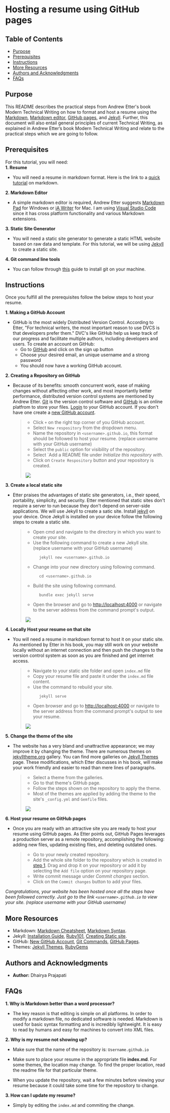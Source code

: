 # Hosting a resume using GitHub pages

## Table of Contents
* [Purpose](#purpose)
* [Prerequisites](#prerequisites)
* [Instructions](#instructions)
* [More Resources](#more-resources)
* [Authors and Acknowledgments](#authors-and-acknowledgments)
* [FAQs](#faqs)

## Purpose

This README describes the practical steps from Andrew Etter's book Modern Technical Writing on how to format and host a resume using the [Markdown](https://www.markdownguide.org/), [Markdown editor](https://code.visualstudio.com/docs/languages/markdown), [GitHub pages](https://pages.github.com/), and [Jekyll](https://jekyllrb.com/). Further, this document will also entail general principles of current Technical Writing, as explained in Andrew Etter’s book Modern Technical Writing and relate to the practical steps which we are going to follow.

## Prerequisites

For this tutorial, you will need:  
**1. Resume**     
- You will need a resume in markdown format. Here is the link to a [quick tutorial](https://helloacm.com/markdown-markup-language-quick-tutorial/) on markdown.

**2. Markdown Editor**

- A simple markdown editor is required, Andrew Etter suggests [Markdown Pad](http://www.markdownpad.com/) for Windows or [iA Writer](https://ia.net/writer) for Mac. I am using [Visual Studio Code](https://code.visualstudio.com/Download) since it has cross platform functionality and various Markdown extensions.

**3. Static Site Generator**    
- You will need a static site generator to generate a static HTML website based on raw data and template. For this tutorial, we will be using [Jekyll](https://jekyllrb.com/) to create a static site. 


**4. Git command line tools**

- You can follow through [this](https://github.com/git-guides/install-git) guide to install git on your machine.

## Instructions

Once you fulfill all the prerequisites follow the below steps to host your resume.

**1. Making a GitHub Account**

- GitHub is the most widely Distributed Version Control. According to Etter, "For technical writers, the most important reason to use DVCS is that developers prefer them."  DVC's like GitHub help us keep track of our progress and facilitate multiple authors, including developers and users. To create an account on GitHub:
	* Go to [GitHub](https://github.com/) and click on the sign up button 
	* Choose your desired email, an unique username and a strong password
	* You should now have a working GitHub account.

**2. Creating a Repository on GitHub**  

- Because of its benefits: smooth concurrent work, ease of making changes without affecting other work, and most importantly better performance, distributed version control systems are mentioned by Andrew Etter. [Git](https://git-scm.com/doc) is the version control software and [GitHub](https://github.com/) is an online platfrom to store your files. [Login](https://github.com/login) to your GitHub account. If you don't have one create a [new GitHub account](https://github.com/join). 

    > * Click `+` on the right top corner of you GitHub account.
    > * Select `New respository` from the dropdown menu.
    > * Name the repository in `<username>.github.io`, this format should be followed to host your resume. (replace username with your GitHub username)
    > * Select the `public` option for visibility of the repository.
    > * Select `Add a README file under *Initialize this repository with*.
    > * Click on `Create Respository` button and your repository is created.  
    >  
    > ![](images/NewRepository.gif)

**3. Create a local static site**  

- Etter praises the advantages of static site generators, i.e., their speed, portability, simplicity, and security. Etter mentioned that static sites don't require a server to run because they don't depend on server-side applications. We will use Jekyll to create a satic site. Install [jekyll](https://jekyllrb.com/docs/installation/) on your device. Once Jekyll is installed on your device follow the following steps to create a static site.  
      
    > 
    >* Open cmd and navigate to the directory in which you want to create your site.
    >* Use the following command to create a new Jekyll site. (replace username with your GitHub username)  
    >```
    >       jekyll new <username>.github.io
    >``` 
    >* Change into your new directory using following command.  
    >```
    >       cd <username>.github.io
    >```
    >* Build the site using following command. 
    >```
    >       bundle exec jekyll serve
    >```
    >* Open the browser and go to  [http://localhost:4000](http://localhost:4000) or navigate to the server address from the command prompt's output.   
    >  
    > ![](images/Localhost.gif)

**4. Locally Host your resume on that site**  

- You will need a resume in markdown format to host it on your static site. As mentioned by Etter in his book, you may still work on your website locally without an internet connection and then push the changes to the version control system as soon as you are finished and get internet access.
    >* Navigate to your static site folder and open `index.md` file
    >* Copy your resume file and paste it under the `index.md` file content.
    >* Use the command to rebuild your site.
    >```
    >       jekyll serve
    >````
    >* Open browser and go to  [http://localhost:4000](http://localhost:4000) or navigate to the server address from the command prompt's output to see your resume.
    > 
    > ![](images/HostingResume.gif)


**5. Change the theme of the site**  

- The website has a very bland and unattractive appearance; we may improve it by changing the theme. There are numerous themes on [jekylltheme.org](http://jekyllthemes.org/) gallery. You can find more galleries on [Jekyll Themes](https://jekyllrb.com/docs/themes/) page. These modifications, which Etter discusses in his book, will make your work friendly and easier to read than mere lines of paragraphs.

    >* Select a theme from the galleries.
    >* Go to that theme's GitHub page.
    >* Follow the steps shown on the repository to apply the theme.
    >* Most of the themes are applied by adding the theme to the site's `_config.yml` and `Gemfile` files.
    > 
    > ![](images/ApplyTheme.gif)

**6. Host your resume on GitHub pages**    
- Once you are ready with an attractive site you are ready to host your resume using GitHub pages. As Etter points out, GitHub Pages leverages a production server as a remote repository, accomplishing the following: adding new files, updating existing files, and deleting outdated ones.

    >* Go to your newly created repository.
    >* Add the whole site folder to the repository which is created in [step 1](#instructions). Drag and drop it on your repository or add it by selecting the `Add file` option on your repository page.
    >* Write commit message under *Commit changes* section.
    >* Click on the `Commit changes` button to add your files.  
    >

*Congratulations, your website has been hosted once all the steps have been followed correctly. Just go to the link `<username>.github.io` to view your site. (replace username with your GitHub username)*  

## More Resources

- Markdown: [Markdown Cheatsheet](https://www.markdownguide.org/cheat-sheet), [Markdown Syntax](https://www.markdownguide.org/basic-syntax).  
- Jekyll: [Installation Guide](https://jekyllrb.com/docs/installation/), [Ruby101](https://jekyllrb.com/docs/ruby-101/), [Creating Static site](https://docs.github.com/en/pages/setting-up-a-github-pages-site-with-jekyll/creating-a-github-pages-site-with-jekyll).  
- GitHub: [New GitHub Account](https://docs.github.com/en/get-started/signing-up-for-github), [Git Commands](https://confluence.atlassian.com/bitbucketserver/basic-git-commands-776639767.html), [GitHub Pages](https://pages.github.com/).
- Themes: [Jekyll Themes](https://jekyllthemes.io/), [RubyGems](https://rubygems.org/search?query=jekyll+themes)

## Authors and Acknowledgments

- **Author:** Dhairya Prajapati
    

## FAQs
**1. Why is Markdown better than a word processor?**

- The key reason is that editing is simple on all platforms. In order to modify a markdown file, no dedicated software is needed. Markdown is used for basic syntax formatting and is incredibly lightweight. It is easy to read by humans and easy for machines to convert into XML files.

**2. Why is my resume not showing up?**
* Make sure that the name of the repository is: `Username.github.io`
* Make sure to place your resume in the appropriate file **index.md**. For some themes, the location may change. To find the proper location, read the readme file for that particular theme.  

* When you update the repository, wait a few minutes before viewing your resume because it could take some time for the repository to change.

**3. How can I update my resume?**
 - Simply by editing the `index.md` and commiting the change.
